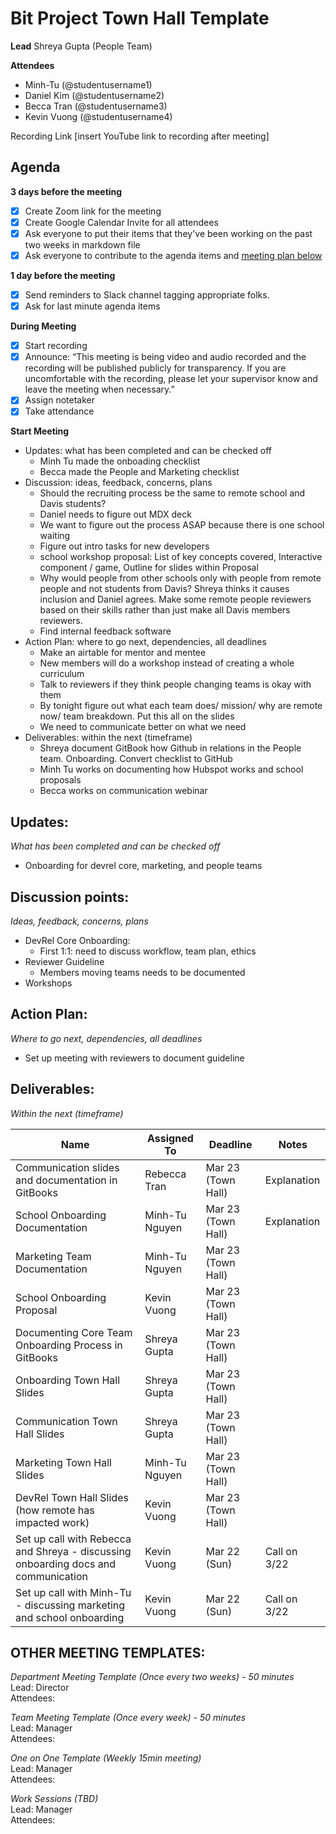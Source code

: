 # Bit Project Town Hall Template
**Lead**
Shreya Gupta (People Team) 

**Attendees**
* Minh-Tu (@studentusername1) 
* Daniel Kim (@studentusername2) 
* Becca Tran (@studentusername3) 
* Kevin Vuong (@studentusername4) 

Recording Link
[insert YouTube link to recording after meeting]

## Agenda
**3 days before the meeting**
- [x] Create Zoom link for the meeting
- [x] Create Google Calendar Invite for all attendees
- [x] Ask everyone to put their items that they've been working on the past two weeks in markdown file
- [x] Ask everyone to contribute to the agenda items and [meeting plan below](https://github.com/shreyagupta98/people/blob/master/meeting_template.md#updates)

**1 day before the meeting**
- [x] Send reminders to Slack channel tagging appropriate folks. 
- [x] Ask for last minute agenda items

**During Meeting**
- [x] Start recording
- [x] Announce:
“This meeting is being video and audio recorded and the recording will be published publicly for transparency. If you are uncomfortable with the recording, please let your supervisor know and leave the meeting when necessary.”
- [x] Assign notetaker
- [x] Take attendance

**Start Meeting**
* Updates: what has been completed and can be checked off
    - Minh Tu made the onboading checklist
    - Becca made the People and Marketing checklist 
* Discussion: ideas, feedback, concerns, plans
    - Should the recruiting process be the same to remote school and Davis students?
    - Daniel needs to figure out MDX deck 
    - We want to figure out the process ASAP because there is one school waiting
    - Figure out intro tasks for new developers 
    - school workshop proposal: List of key concepts covered, Interactive component / game, Outline for slides within Proposal
    - Why would people from other schools only with people from remote people and not students from Davis? 
    Shreya thinks it causes inclusion and Daniel agrees. Make some remote people reviewers based on their skills rather than just make all Davis members reviewers. 
    - Find internal feedback software 
* Action Plan: where to go next, dependencies, all deadlines
    - Make an airtable for mentor and mentee 
    - New members will do a workshop instead of creating a whole curriculum 
    - Talk to reviewers if they think people changing teams is okay with them
    - By tonight figure out what each team does/ mission/ why are remote now/ team breakdown. Put this all on the slides 
    -  We need to communicate better on what we need 
* Deliverables: within the next (timeframe)
    -  Shreya document GitBook how Github in relations in the People team. Onboarding. Convert checklist to GitHub
    -  Minh Tu works on documenting how Hubspot works and school proposals 
    -  Becca works on communication webinar 
## Updates:
*What has been completed and can be checked off*
* Onboarding for devrel core, marketing, and people teams

## Discussion points:
*Ideas, feedback, concerns, plans*
* DevRel Core Onboarding:
  - First 1:1: need to discuss workflow, team plan, ethics
* Reviewer Guideline
  - Members moving teams needs to be documented 
* Workshops

## Action Plan:
*Where to go next, dependencies, all deadlines*
* Set up meeting with reviewers to document guideline

## Deliverables:
*Within the next (timeframe)*


Name  | Assigned To | Deadline | Notes
------|-------------|----------|------
 Communication slides and documentation in GitBooks           | Rebecca Tran   | Mar 23 (Town Hall) | Explanation
 School Onboarding Documentation                              | Minh-Tu Nguyen | Mar 23 (Town Hall) | Explanation
 Marketing Team Documentation                                 | Minh-Tu Nguyen | Mar 23 (Town Hall) | 
 School Onboarding Proposal                                   | Kevin Vuong | Mar 23 (Town Hall) | 
 Documenting Core Team Onboarding Process in GitBooks         | Shreya Gupta | Mar 23 (Town Hall) | 
 Onboarding Town Hall Slides                                  | Shreya Gupta | Mar 23 (Town Hall) | 
 Communication Town Hall Slides                               | Shreya Gupta | Mar 23 (Town Hall) | 
 Marketing Town Hall Slides                                   | Minh-Tu Nguyen | Mar 23 (Town Hall) | 
 DevRel Town Hall Slides (how remote has impacted work)       | Kevin Vuong | Mar 23 (Town Hall) | 
 Set up call with Rebecca and Shreya - discussing onboarding docs and communication | Kevin Vuong | Mar 22 (Sun) | Call on 3/22 
 Set up call with Minh-Tu - discussing marketing and school onboarding | Kevin Vuong | Mar 22 (Sun) | Call on 3/22 


## OTHER MEETING TEMPLATES:
*Department Meeting Template (Once every two weeks)  - 50 minutes*  
Lead: Director  
Attendees: 

*Team Meeting Template (Once every week) - 50 minutes*  
Lead: Manager  
Attendees:

*One on One Template (Weekly 15min meeting)*  
Lead: Manager  
Attendees: 

*Work Sessions (TBD)*  
Lead: Manager  
Attendees: 